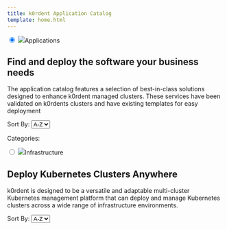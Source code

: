 ```yaml
---
title: k0rdent Application Catalog
template: home.html
---
```

<div class="maintabs">
  <input type="radio" id="tab_apps" name="maintabs" checked="checked">
  <label for="tab_apps"><img src="/img/icon-apps.svg" />Applications</label>
  <div class="tab tab_apps-content">
      <div class="tab_apps-top">
          <div class="left-side">
            <h2>Find and deploy the software your business needs</h2>
            <p>The application catalog features a selection of best-in-class solutions designed to enhance k0rdent managed clusters. These services have been validated on k0rdents clusters and have existing templates for easy deployment</p>
          </div>
          <div class="right-side">
            <div class="filters-section">
                <div class="select-wrapper">
                  <label for="ordering-apps">Sort By: </label>
                  <select id="ordering-apps">
                      <option value="asc">A-Z</option>
                      <option value="desc">Z-A</option>
                  </select>
                </div>
            </div>
          </div>
      </div>
      <div class="tab_apps-bottom">
        <div class="tab_apps-sidebar">
          <p>Categories:</p>
          <div id="filterTagsApps">
          </div>
        </div>
        <div class="tab_apps-main-content">
          <div id="cards-apps" class="grid"></div>
        <!-- <button class="btn-show-more-apps">Show More</button>  -->
      </div>
    </div>
  </div>

  <input type="radio" id="tabs_infra" name="maintabs">
  <label for="tabs_infra"><img src="/img/icon-infra.svg" />Infrastructure</label>
  <div class="tab tabs_infra-content">
    <div class="tab_apps-top">
        <div class="left-side">
          <h2>Deploy Kubernetes Clusters Anywhere</h2>
          <p>k0rdent is designed to be a versatile and adaptable multi-cluster Kubernetes management platform that can deploy and manage Kubernetes clusters across a wide range of infrastructure environments. </p>
        </div>
        <div class="right-side">
          <div class="filters-section">
            <div class="select-wrapper">
                <label for="ordering-infra">Sort By: </label>
                <select id="ordering-infra">
                    <option value="asc">A-Z</option>
                    <option value="desc">Z-A</option>
                </select>
            </div>
          </div>
        </div>
    </div>
    <div class="tabs_infra-main-content">
      <div id="cards-infra" class="grid"></div>
      <!-- <button class="btn-show-more-infra">Show More</button> -->
    </div>
  </div>

</div>


<script>
fetch("fetched_metadata.json")
  .then(response => response.json())
  .then(data => {
    // console.log(data)
    let data_infra = []
    let data_apps = []
    data.forEach(item=>{
      if(item.link.includes('./infra')){
        data_infra.push(item)
      } 
      if(item.link.includes('./charts')){
        data_apps.push(item)
      }
    })

    // elements init
    let list_apps = document.getElementById("cards-apps");
    let select_apps = document.getElementById("filterTagsApps");
    let ordering_apps = document.getElementById("ordering-apps");

    let list_infra = document.getElementById("cards-infra");
    let select_infra = document.getElementById("filterTags");
    let ordering_infra = document.getElementById("ordering-infra");

    let tagsSet = new Set();

    //fulfill the apps-tags checkboxes
    data_apps.forEach(item=>{
        item.tags.forEach(tag => tagsSet.add(tag));
    })
    select_apps.innerHTML = [...tagsSet].map(tag => `<input type="checkbox" id="${tag}" name="${tag}" value="${tag}"><label for="${tag}">${tag}</label><br>`).join("");

    let filtered_apps = [];
    let filtered_infra = [];

    //main function for rendering
    function renderList(items_apps, items_infra) {
      if(items_apps!==null){
        list_apps.innerHTML = "";
        items_apps.forEach(item => {
          let a = document.createElement("a");
          a.href = item.link;
          a.className = "card";
          let tagString = item.tags.join(", ");
          a.setAttribute("data-tags", item.tags.join(" "));
          a.innerHTML = `
              <img src="${item.logo}" alt="logo"/>
              <p>
              <b>${item.title}</b>
              <span>-</span> ${item.description}
              </p>`;
          list_apps.appendChild(a);

          item.tags.forEach(tag => tagsSet.add(tag));
        });
      }
      
      if(items_infra!==null){
        list_infra.innerHTML = "";
        items_infra.forEach(item => {
          let a = document.createElement("a");
          a.href = item.link;
          a.className = "card";
          let tagString = item.tags.join(", ");
          a.setAttribute("data-tags", item.tags.join(" "));
          a.innerHTML = `
              <img src="${item.logo}" alt="logo"/>
              <p>
              <b>${item.title}</b>
              <span>-</span> ${item.description}
              </p>`;
          list_infra.appendChild(a);

          item.tags.forEach(tag => tagsSet.add(tag));
        });
      }
    }

    //initially render by ascending order
    renderList(data_apps.sort((a, b) => a.title.localeCompare(b.title)), data_infra.sort((a, b) => a.title.localeCompare(b.title)));

    // Event Listeners:
    document.querySelectorAll('#filterTagsApps input[type="checkbox"]').forEach(checkbox => {
      checkbox.addEventListener('change', getSelectedCheckboxes);
    });
    function getSelectedCheckboxes() {
      const selectedValues = Array.from(document.querySelectorAll('#filterTagsApps input[type="checkbox"]:checked')).map(checkbox => checkbox.value);

      if(selectedValues.length>0){
        filtered_apps = data_apps.filter(item=>{
          return item.tags.some( elem => selectedValues.includes(elem) )
        })
        renderList(filtered_apps, null);
      } else {
        renderList(data_apps, null);
      }

    }

    ordering_apps.addEventListener("change", function () {
        // console.log(filtered)
      let filter = this.value;
      if(filter==='asc'){
        if(filtered_apps.length>0){
            renderList(filtered_apps.sort((a, b) => a.title.localeCompare(b.title)), null);
        } else {
            renderList(data_apps.sort((a, b) => a.title.localeCompare(b.title)), null);
        }
        
      }
      if(filter==='desc'){
        if(filtered_apps.length>0){
            renderList(filtered_apps.sort((a, b) => b.title.localeCompare(a.title)), null)
        } else {
            renderList(data_apps.sort((a, b) => b.title.localeCompare(a.title)), null);
        }
      }
    });

    ordering_infra.addEventListener("change", function () {
        // console.log(filtered)
      let filter = this.value;
      if(filter==='asc'){
        if(filtered_infra.length>0){
            renderList(null, filtered_infra.sort((a, b) => a.title.localeCompare(b.title)));
        } else {
            renderList(null, data_infra.sort((a, b) => a.title.localeCompare(b.title)));
        }
        
      }
      if(filter==='desc'){
        if(filtered_apps.length>0){
            renderList(null, filtered_infra.sort((a, b) => b.title.localeCompare(a.title)))
        } else {
            renderList(null, data_infra.sort((a, b) => b.title.localeCompare(a.title)));
        }
      }
    });

    //show-more buttons
    document.querySelector('.btn-show-more-apps').addEventListener('click', function(){
      document.getElementById('cards-apps').classList+=' show-more';
    })
    document.querySelector('.btn-show-more-infra').addEventListener('click', function(){
      document.getElementById('cards-infra').classList+=' show-more';
    })

  });
  
</script>
